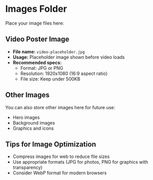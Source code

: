 # Images Folder

Place your image files here:

## Video Poster Image
- **File name:** `video-placeholder.jpg`
- **Usage:** Placeholder image shown before video loads
- **Recommended specs:**
  - Format: JPG or PNG
  - Resolution: 1920x1080 (16:9 aspect ratio)
  - File size: Keep under 500KB

## Other Images
You can also store other images here for future use:
- Hero images
- Background images
- Graphics and icons

## Tips for Image Optimization
- Compress images for web to reduce file sizes
- Use appropriate formats (JPG for photos, PNG for graphics with transparency)
- Consider WebP format for modern browsers